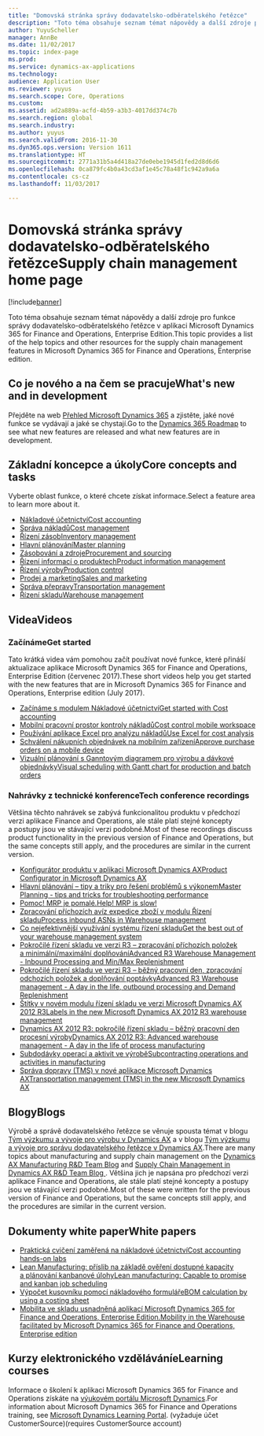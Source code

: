```yaml
---
title: "Domovská stránka správy dodavatelsko-odběratelského řetězce"
description: "Toto téma obsahuje seznam témat nápovědy a další zdroje pro funkce správy dodavatelsko-odběratelského řetězce v aplikaci Microsoft Dynamics 365 for Finance and Operations, Enterprise Edition."
author: YuyuScheller
manager: AnnBe
ms.date: 11/02/2017
ms.topic: index-page
ms.prod: 
ms.service: dynamics-ax-applications
ms.technology: 
audience: Application User
ms.reviewer: yuyus
ms.search.scope: Core, Operations
ms.custom: 
ms.assetid: ad2a889a-acfd-4b59-a3b3-4017dd374c7b
ms.search.region: global
ms.search.industry: 
ms.author: yuyus
ms.search.validFrom: 2016-11-30
ms.dyn365.ops.version: Version 1611
ms.translationtype: HT
ms.sourcegitcommit: 2771a31b5a4d418a27de0ebe1945d1fed2d8d6d6
ms.openlocfilehash: 0ca879fc4b0a43cd3af1e45c78a48f1c942a9a6a
ms.contentlocale: cs-cz
ms.lasthandoff: 11/03/2017

---
```


# <a name="supply-chain-management-home-page"></a><span data-ttu-id="777d2-103">Domovská stránka správy dodavatelsko-odběratelského řetězce</span><span class="sxs-lookup"><span data-stu-id="777d2-103">Supply chain management home page</span></span>

[!include[banner](includes/banner.md)]

<span data-ttu-id="777d2-104">Toto téma obsahuje seznam témat nápovědy a další zdroje pro funkce správy dodavatelsko-odběratelského řetězce v aplikaci Microsoft Dynamics 365 for Finance and Operations, Enterprise Edition.</span><span class="sxs-lookup"><span data-stu-id="777d2-104">This topic provides a list of the help topics and other resources for the supply chain management features in Microsoft Dynamics 365 for Finance and Operations, Enterprise edition.</span></span> 

## <a name="whats-new-and-in-development"></a><span data-ttu-id="777d2-105">Co je nového a na čem se pracuje</span><span class="sxs-lookup"><span data-stu-id="777d2-105">What's new and in development</span></span>
<span data-ttu-id="777d2-106">Přejděte na web <a href="https://roadmap.dynamics.com/">Přehled Microsoft Dynamics 365</a> a zjistěte, jaké nové funkce se vydávají a jaké se chystají.</span><span class="sxs-lookup"><span data-stu-id="777d2-106">Go to the <a href="https://roadmap.dynamics.com/">Dynamics 365 Roadmap</a> to see what new features are released and what new features are in development.</span></span> 

## <a name="core-concepts-and-tasks"></a><span data-ttu-id="777d2-107">Základní koncepce a úkoly</span><span class="sxs-lookup"><span data-stu-id="777d2-107">Core concepts and tasks</span></span>

<span data-ttu-id="777d2-108">Vyberte oblast funkce, o které chcete získat informace.</span><span class="sxs-lookup"><span data-stu-id="777d2-108">Select a feature area to learn more about it.</span></span>

- [<span data-ttu-id="777d2-109">Nákladové účetnictví</span><span class="sxs-lookup"><span data-stu-id="777d2-109">Cost accounting</span></span>](../financials/cost-accounting/cost-accounting-home-page.md)
- [<span data-ttu-id="777d2-110">Správa nákladů</span><span class="sxs-lookup"><span data-stu-id="777d2-110">Cost management</span></span>](cost-management/costing-sheets.md)  
- [<span data-ttu-id="777d2-111">Řízení zásob</span><span class="sxs-lookup"><span data-stu-id="777d2-111">Inventory management</span></span>](inventory/inventory-home-page.md)
- [<span data-ttu-id="777d2-112">Hlavní plánování</span><span class="sxs-lookup"><span data-stu-id="777d2-112">Master planning</span></span>](master-planning/introduction-demand-forecasting.md)
- [<span data-ttu-id="777d2-113">Zásobování a zdroje</span><span class="sxs-lookup"><span data-stu-id="777d2-113">Procurement and sourcing</span></span>](procurement/procurement-sourcing-overview.md)
- [<span data-ttu-id="777d2-114">Řízení informací o produktech</span><span class="sxs-lookup"><span data-stu-id="777d2-114">Product information management</span></span>](pim/product-information.md)
- [<span data-ttu-id="777d2-115">Řízení výroby</span><span class="sxs-lookup"><span data-stu-id="777d2-115">Production control</span></span>](production-control/production-process-overview.md)
- [<span data-ttu-id="777d2-116">Prodej a marketing</span><span class="sxs-lookup"><span data-stu-id="777d2-116">Sales and marketing</span></span>](sales-marketing/overview-sales-marketing.md)
- [<span data-ttu-id="777d2-117">Správa přepravy</span><span class="sxs-lookup"><span data-stu-id="777d2-117">Transportation management</span></span>](transportation/transportation-management-overview.md)
- [<span data-ttu-id="777d2-118">Řízení skladu</span><span class="sxs-lookup"><span data-stu-id="777d2-118">Warehouse management</span></span>](warehousing/warehouse-configuration.md)

## <a name="videos"></a><span data-ttu-id="777d2-119">Videa</span><span class="sxs-lookup"><span data-stu-id="777d2-119">Videos</span></span>

### <a name="get-started"></a><span data-ttu-id="777d2-120">Začínáme</span><span class="sxs-lookup"><span data-stu-id="777d2-120">Get started</span></span>  

<span data-ttu-id="777d2-121">Tato krátká videa vám pomohou začít používat nové funkce, které přináší aktualizace aplikace Microsoft Dynamics 365 for Finance and Operations, Enterprise Edition (červenec 2017).</span><span class="sxs-lookup"><span data-stu-id="777d2-121">These short videos help you get started with the new features that are in Microsoft Dynamics 365 for Finance and Operations, Enterprise edition (July 2017).</span></span>

-  [<span data-ttu-id="777d2-122">Začínáme s modulem Nákladové účetnictví</span><span class="sxs-lookup"><span data-stu-id="777d2-122">Get started with Cost accounting</span></span>](https://youtu.be/1pUDtJQZ8FU)
-  [<span data-ttu-id="777d2-123">Mobilní pracovní prostor kontroly nákladů</span><span class="sxs-lookup"><span data-stu-id="777d2-123">Cost control mobile workspace</span></span>](https://youtu.be/imsuTg8rUVk)
-  [<span data-ttu-id="777d2-124">Používání aplikace Excel pro analýzu nákladů</span><span class="sxs-lookup"><span data-stu-id="777d2-124">Use Excel for cost analysis</span></span>](https://youtu.be/-HKHYdClvx8)
-  [<span data-ttu-id="777d2-125">Schválení nákupních objednávek na mobilním zařízení</span><span class="sxs-lookup"><span data-stu-id="777d2-125">Approve purchase orders on a mobile device</span></span>](https://youtu.be/gZ-gOlJe7H8)
-  [<span data-ttu-id="777d2-126">Vizuální plánování s Ganntovým diagramem pro výrobu a dávkové objednávky</span><span class="sxs-lookup"><span data-stu-id="777d2-126">Visual scheduling with Gantt chart for production and batch orders</span></span>](https://youtu.be/BtbuShkGj4I)

### <a name="tech-conference-recordings"></a><span data-ttu-id="777d2-127">Nahrávky z technické konference</span><span class="sxs-lookup"><span data-stu-id="777d2-127">Tech conference recordings</span></span>
<span data-ttu-id="777d2-128">Většina těchto nahrávek se zabývá funkcionalitou produktu v předchozí verzi aplikace Finance and Operations, ale stále platí stejné koncepty a postupy jsou ve stávající verzi podobné.</span><span class="sxs-lookup"><span data-stu-id="777d2-128">Most of these recordings discuss product functionality in the previous version of Finance and Operations, but the same concepts still apply, and the procedures are similar in the current version.</span></span> 

-  <span data-ttu-id="777d2-129"><a href="https://youtu.be/zotrj3SbCl4">Konfigurátor produktu v aplikaci Microsoft Dynamics AX</a></span><span class="sxs-lookup"><span data-stu-id="777d2-129"><a href="https://youtu.be/zotrj3SbCl4">Product Configurator in Microsoft Dynamics AX</a></span></span>
-  <span data-ttu-id="777d2-130"><a href="https://youtu.be/7v8BPmEs9Dg">Hlavní plánování – tipy a triky pro řešení problémů s výkonem</a></span><span class="sxs-lookup"><span data-stu-id="777d2-130"><a href="https://youtu.be/7v8BPmEs9Dg">Master Planning - tips and tricks for troubleshooting performance</a></span></span>
-  <span data-ttu-id="777d2-131"><a href="https://youtu.be/RLXybx20B5o">Pomoc! MRP je pomalé.</a></span><span class="sxs-lookup"><span data-stu-id="777d2-131"><a href="https://youtu.be/RLXybx20B5o">Help! MRP is slow!</a></span></span>
-  <span data-ttu-id="777d2-132"><a href="https://mix.office.com/watch/wpf78tr7rjuh/">Zpracování příchozích avíz expedice zboží v modulu Řízení skladu</a></span><span class="sxs-lookup"><span data-stu-id="777d2-132"><a href="https://mix.office.com/watch/wpf78tr7rjuh/">Process inbound ASNs in Warehouse management</a></span></span> 
-  <span data-ttu-id="777d2-133"><a href="https://www.youtube.com/watch?v=--_didmZKHo&t=10s">Co nejefektivnější využívání systému řízení skladu</a></span><span class="sxs-lookup"><span data-stu-id="777d2-133"><a href="https://www.youtube.com/watch?v=--_didmZKHo&t=10s">Get the best out of your warehouse management system</a></span></span>
-  <span data-ttu-id="777d2-134"><a href="https://www.youtube.com/watch?v=z5_V5Eqlf5M&t=48s">Pokročilé řízení skladu ve verzi R3 – zpracování příchozích položek a minimální/maximální doplňování</a></span><span class="sxs-lookup"><span data-stu-id="777d2-134"><a href="https://www.youtube.com/watch?v=z5_V5Eqlf5M&t=48s">Advanced R3 Warehouse Management - Inbound Processing and Min/Max Replenishment</a></span></span>
-  <span data-ttu-id="777d2-135"><a href="https://youtu.be/Og0gLlVp7jA">Pokročilé řízení skladu ve verzi R3 – běžný pracovní den, zpracování odchozích položek a doplňování poptávky</a></span><span class="sxs-lookup"><span data-stu-id="777d2-135"><a href="https://youtu.be/Og0gLlVp7jA">Advanced R3 Warehouse management - A day in the life, outbound processing and Demand Replenishment</a></span></span>
-  <span data-ttu-id="777d2-136"><a href="https://youtu.be/5w1MngVchBA">Štítky v novém modulu řízení skladu ve verzi Microsoft Dynamics AX 2012 R3</a></span><span class="sxs-lookup"><span data-stu-id="777d2-136"><a href="https://youtu.be/5w1MngVchBA">Labels in the new Microsoft Dynamics AX 2012 R3 warehouse management</a></span></span>
-  <span data-ttu-id="777d2-137"><a href="https://www.youtube.com/embed/QUxXUrN-7n4">Dynamics AX 2012 R3: pokročilé řízení skladu – běžný pracovní den procesní výroby</a></span><span class="sxs-lookup"><span data-stu-id="777d2-137"><a href="https://www.youtube.com/embed/QUxXUrN-7n4">Dynamics AX 2012 R3: Advanced warehouse management - A day in the life of process manufacturing</a></span></span>
-  <span data-ttu-id="777d2-138"><a href="https://youtu.be/y1jrd3A_k70">Subdodávky operací a aktivit ve výrobě</a></span><span class="sxs-lookup"><span data-stu-id="777d2-138"><a href="https://youtu.be/y1jrd3A_k70">Subcontracting operations and activities in manufacturing</a></span></span>
-  <span data-ttu-id="777d2-139"><a href="https://youtu.be/jgmTgJIgEFQ">Správa dopravy (TMS) v nové aplikace Microsoft Dynamics AX</a></span><span class="sxs-lookup"><span data-stu-id="777d2-139"><a href="https://youtu.be/jgmTgJIgEFQ">Transportation management (TMS) in the new Microsoft Dynamics AX</a></span></span>

## <a name="blogs"></a><span data-ttu-id="777d2-140">Blogy</span><span class="sxs-lookup"><span data-stu-id="777d2-140">Blogs</span></span>
<span data-ttu-id="777d2-141">Výrobě a správě dodavatelského řetězce se věnuje spousta témat v blogu <a href="https://blogs.msdn.microsoft.com/axmfg/">Tým výzkumu a vývoje pro výrobu v Dynamics AX</a> a v blogu <a href="https://blogs.msdn.microsoft.com/dynamicsaxscm/">Tým výzkumu a vývoje pro správu dodavatelského řetězce v Dynamics AX</a>.</span><span class="sxs-lookup"><span data-stu-id="777d2-141">There are many topics about manufacturing and supply chain management on the <a href="https://blogs.msdn.microsoft.com/axmfg/">Dynamics AX Manufacturing R&D Team Blog</a> and <a href="https://blogs.msdn.microsoft.com/dynamicsaxscm/">Supply Chain Management in Dynamics AX R&D Team Blog </a>.</span></span> <span data-ttu-id="777d2-142">Většina jich je napsána pro předchozí verzi aplikace Finance and Operations, ale stále platí stejné koncepty a postupy jsou ve stávající verzi podobné.</span><span class="sxs-lookup"><span data-stu-id="777d2-142">Most of these were written for the previous version of Finance and Operations, but the same concepts still apply, and the procedures are similar in the current version.</span></span> 

## <a name="white-papers"></a><span data-ttu-id="777d2-143">Dokumenty white paper</span><span class="sxs-lookup"><span data-stu-id="777d2-143">White papers</span></span>
-  <span data-ttu-id="777d2-144"><a href="https://mbs.microsoft.com/customersource/northamerica/AX/learning/documentation/white-papers/msd365optgtstcostacc/">Praktická cvičení zaměřená na nákladové účetnictví</a></span><span class="sxs-lookup"><span data-stu-id="777d2-144"><a href="https://mbs.microsoft.com/customersource/northamerica/AX/learning/documentation/white-papers/msd365optgtstcostacc/">Cost accounting hands-on labs</a></span></span> 
-  <span data-ttu-id="777d2-145"><a href="https://mbs.microsoft.com/customersource/northamerica/AX/learning/documentation/white-papers/leanmanufkanban365opt/">Lean Manufacturing: příslib na základě ověření dostupné kapacity a plánování kanbanové úlohy</a></span><span class="sxs-lookup"><span data-stu-id="777d2-145"><a href="https://mbs.microsoft.com/customersource/northamerica/AX/learning/documentation/white-papers/leanmanufkanban365opt/">Lean manufacturing: Capable to promise and kanban job scheduling</a></span></span> 
-  <span data-ttu-id="777d2-146"><a href="https://mbs.microsoft.com/customersource/northamerica/AX/learning/documentation/white-papers/365operationsbomcalsheet/">Výpočet kusovníku pomocí nákladového formuláře</a></span><span class="sxs-lookup"><span data-stu-id="777d2-146"><a href="https://mbs.microsoft.com/customersource/northamerica/AX/learning/documentation/white-papers/365operationsbomcalsheet/">BOM calculation by using a costing sheet</a></span></span>
-  <span data-ttu-id="777d2-147"><a href="https://mbs.microsoft.com/customersource/northamerica/365Enterprise/learning/documentation/white-papers/MobilityWarehouse/">Mobilita ve skladu usnadněná aplikací Microsoft Dynamics 365 for Finance and Operations, Enterprise Edition.</a></span><span class="sxs-lookup"><span data-stu-id="777d2-147"><a href="https://mbs.microsoft.com/customersource/northamerica/365Enterprise/learning/documentation/white-papers/MobilityWarehouse/">Mobility in the Warehouse facilitated by Microsoft Dynamics 365 for Finance and Operations, Enterprise edition</a></span></span>

## <a name="elearning-courses"></a><span data-ttu-id="777d2-148">Kurzy elektronického vzdělávání</span><span class="sxs-lookup"><span data-stu-id="777d2-148">eLearning courses</span></span>
<span data-ttu-id="777d2-149">Informace o školení k aplikaci Microsoft Dynamics 365 for Finance and Operations získáte na <a href="https://mbspartner.microsoft.com/AX/LearningPlans/"> výukovém portálu Microsoft Dynamics</a>.</span><span class="sxs-lookup"><span data-stu-id="777d2-149">For information about Microsoft Dynamics 365 for Finance and Operations training, see <a href="https://mbspartner.microsoft.com/AX/LearningPlans/"> Microsoft Dynamics Learning Portal</a>.</span></span> <span data-ttu-id="777d2-150">(vyžaduje účet CustomerSource)</span><span class="sxs-lookup"><span data-stu-id="777d2-150">(requires CustomerSource account)</span></span> 



